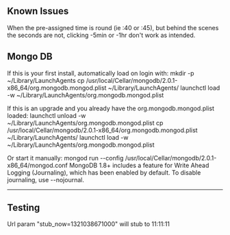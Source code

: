 ## Known Issues
When the pre-assigned time is round (ie :40 or :45), but behind the scenes the seconds are not, clicking -5min or -1hr don't work as intended.

## Mongo DB
If this is your first install, automatically load on login with:
    mkdir -p ~/Library/LaunchAgents
    cp /usr/local/Cellar/mongodb/2.0.1-x86_64/org.mongodb.mongod.plist ~/Library/LaunchAgents/
    launchctl load -w ~/Library/LaunchAgents/org.mongodb.mongod.plist

If this is an upgrade and you already have the org.mongodb.mongod.plist loaded:
    launchctl unload -w ~/Library/LaunchAgents/org.mongodb.mongod.plist
    cp /usr/local/Cellar/mongodb/2.0.1-x86_64/org.mongodb.mongod.plist ~/Library/LaunchAgents/
    launchctl load -w ~/Library/LaunchAgents/org.mongodb.mongod.plist

Or start it manually:
    mongod run --config /usr/local/Cellar/mongodb/2.0.1-x86_64/mongod.conf
MongoDB 1.8+ includes a feature for Write Ahead Logging (Journaling), which has been enabled by default.
To disable journaling, use --nojournal.

* * * *

## Testing
Url param "stub_now=1321038671000" will stub to 11:11:11
